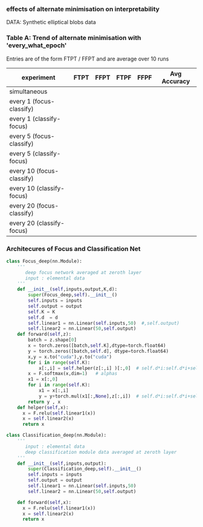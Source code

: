 ### effects of alternate minimisation on interpretability

DATA: Synthetic elliptical blobs data 

### Table A: Trend of alternate minimisation with 'every_what_epoch'
Entries are of the form FTPT / FFPT and are average over 10 runs

|experiment | FTPT | FFPT | FTPF | FFPF | Avg Accuracy |
|----------------|----|-----|-----|-----|--------------|
| simultaneous |  |  |  |  | |
| every 1 (focus-classify) | | | | | | 
| every 1 (classify-focus) | | | | | |
| every 5 (focus-classify) | | | | | |
| every 5 (classify-focus) | | | | | |
| every 10 (focus-classify)| | | | | |
| every 10 (classify-focus)| | | | | |
| every 20 (focus-classify)| | | | | |
| every 20 (classify-focus)| | | | | |

<!---| 100 | 76.92 / 16.93 | 90.16 / 9.83  | 99.1 / 0.9    | 87.67 / 12.32 |
| 200 | 86.78 / 7.00  | 86.45 / 7.32  | 97.56 / 2.44  | 99.97 / 0.026 |
| 300 | 99.76 / 0.226 | 90.14 / 3.87  | 99.96 / 0.04  | 99.98 / 0.013 |--->

### Architecures of Focus and Classification Net
```python
class Focus_deep(nn.Module):
    '''
       deep focus network averaged at zeroth layer
       input : elemental data
    '''
    def __init__(self,inputs,output,K,d):
        super(Focus_deep,self).__init__()
        self.inputs = inputs
        self.output = output
        self.K = K
        self.d  = d
        self.linear1 = nn.Linear(self.inputs,50)  #,self.output)
        self.linear2 = nn.Linear(50,self.output) 
    def forward(self,z):
        batch = z.shape[0]
        x = torch.zeros([batch,self.K],dtype=torch.float64)
        y = torch.zeros([batch,self.d], dtype=torch.float64)
        x,y = x.to("cuda"),y.to("cuda")
        for i in range(self.K):
            x[:,i] = self.helper(z[:,i] )[:,0]  # self.d*i:self.d*i+self.d
        x = F.softmax(x,dim=1)   # alphas
        x1 = x[:,0]
        for i in range(self.K):
            x1 = x[:,i]          
            y = y+torch.mul(x1[:,None],z[:,i])  # self.d*i:self.d*i+self.d
        return y , x 
    def helper(self,x):
      x = F.relu(self.linear1(x))
      x = self.linear2(x)
      return x
```

```python
class Classification_deep(nn.Module):
    '''
       input : elemental data
       deep classification module data averaged at zeroth layer
    '''
    def __init__(self,inputs,output):
        super(Classification_deep,self).__init__()
        self.inputs = inputs
        self.output = output
        self.linear1 = nn.Linear(self.inputs,50)
        self.linear2 = nn.Linear(50,self.output)

    def forward(self,x):
      x = F.relu(self.linear1(x))
      x = self.linear2(x)
      return x    
```
